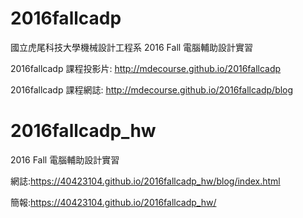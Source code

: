 # 2016fallcadp
國立虎尾科技大學機械設計工程系 2016 Fall 電腦輔助設計實習

2016fallcadp 課程投影片: http://mdecourse.github.io/2016fallcadp

2016fallcadp 課程網誌: http://mdecourse.github.io/2016fallcadp/blog

# 2016fallcadp_hw

2016 Fall 電腦輔助設計實習

網誌:https://40423104.github.io/2016fallcadp_hw/blog/index.html

簡報:https://40423104.github.io/2016fallcadp_hw/

